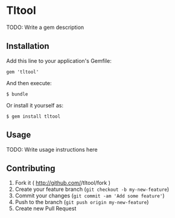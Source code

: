 # Tltool

TODO: Write a gem description

## Installation

Add this line to your application's Gemfile:

    gem 'tltool'

And then execute:

    $ bundle

Or install it yourself as:

    $ gem install tltool

## Usage

TODO: Write usage instructions here

## Contributing

1. Fork it ( http://github.com/<my-github-username>/tltool/fork )
2. Create your feature branch (`git checkout -b my-new-feature`)
3. Commit your changes (`git commit -am 'Add some feature'`)
4. Push to the branch (`git push origin my-new-feature`)
5. Create new Pull Request
